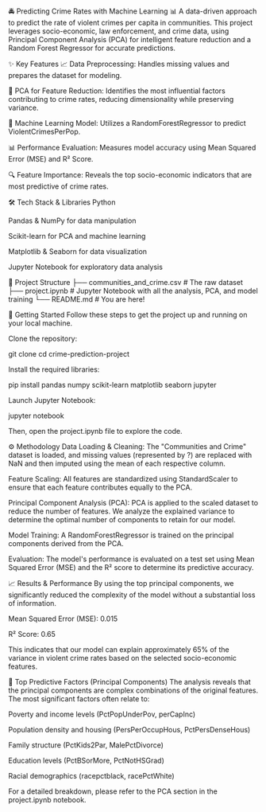 🚔 Predicting Crime Rates with Machine Learning 📊
A data-driven approach to predict the rate of violent crimes per capita in communities. This project leverages socio-economic, law enforcement, and crime data, using Principal Component Analysis (PCA) for intelligent feature reduction and a Random Forest Regressor for accurate predictions.

✨ Key Features
📈 Data Preprocessing: Handles missing values and prepares the dataset for modeling.

🔬 PCA for Feature Reduction: Identifies the most influential factors contributing to crime rates, reducing dimensionality while preserving variance.

🤖 Machine Learning Model: Utilizes a RandomForestRegressor to predict ViolentCrimesPerPop.

📊 Performance Evaluation: Measures model accuracy using Mean Squared Error (MSE) and R² Score.

🔍 Feature Importance: Reveals the top socio-economic indicators that are most predictive of crime rates.

🛠️ Tech Stack & Libraries
Python

Pandas & NumPy for data manipulation

Scikit-learn for PCA and machine learning

Matplotlib & Seaborn for data visualization

Jupyter Notebook for exploratory data analysis

📂 Project Structure
├── communities_and_crime.csv   # The raw dataset
├── project.ipynb               # Jupyter Notebook with all the analysis, PCA, and model training
└── README.md                   # You are here!

🚀 Getting Started
Follow these steps to get the project up and running on your local machine.

Clone the repository:

git clone []()
cd crime-prediction-project

Install the required libraries:

pip install pandas numpy scikit-learn matplotlib seaborn jupyter

Launch Jupyter Notebook:

jupyter notebook

Then, open the project.ipynb file to explore the code.

⚙️ Methodology
Data Loading & Cleaning: The "Communities and Crime" dataset is loaded, and missing values (represented by ?) are replaced with NaN and then imputed using the mean of each respective column.

Feature Scaling: All features are standardized using StandardScaler to ensure that each feature contributes equally to the PCA.

Principal Component Analysis (PCA): PCA is applied to the scaled dataset to reduce the number of features. We analyze the explained variance to determine the optimal number of components to retain for our model.

Model Training: A RandomForestRegressor is trained on the principal components derived from the PCA.

Evaluation: The model's performance is evaluated on a test set using Mean Squared Error (MSE) and the R² score to determine its predictive accuracy.

📈 Results & Performance
By using the top principal components, we significantly reduced the complexity of the model without a substantial loss of information.

Mean Squared Error (MSE): 0.015

R² Score: 0.65

This indicates that our model can explain approximately 65% of the variance in violent crime rates based on the selected socio-economic features.

🔑 Top Predictive Factors (Principal Components)
The analysis reveals that the principal components are complex combinations of the original features. The most significant factors often relate to:

Poverty and income levels (PctPopUnderPov, perCapInc)

Population density and housing (PersPerOccupHous, PctPersDenseHous)

Family structure (PctKids2Par, MalePctDivorce)

Education levels (PctBSorMore, PctNotHSGrad)

Racial demographics (racepctblack, racePctWhite)

For a detailed breakdown, please refer to the PCA section in the project.ipynb notebook.